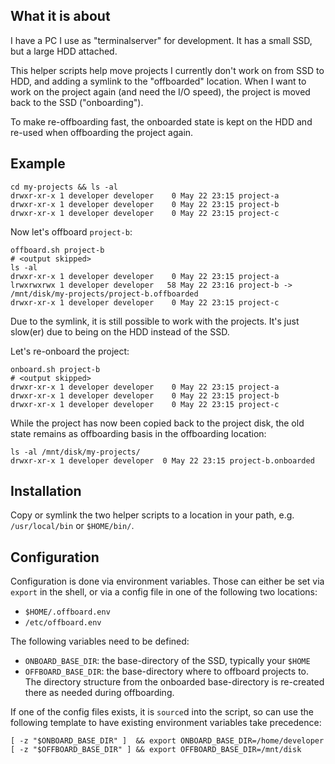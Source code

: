 ## What it is about
I have a PC I use as "terminalserver" for development.
It has a small SSD, but a large HDD attached.

This helper scripts help move projects I currently don't work on from SSD to HDD, and adding a symlink to the "offboarded" location.
When I want to work on the project again (and need the I/O speed), the project is moved back to the SSD ("onboarding").

To make re-offboarding fast, the onboarded state is kept on the HDD and re-used when offboarding the project again.

## Example
```
cd my-projects && ls -al
drwxr-xr-x 1 developer developer    0 May 22 23:15 project-a
drwxr-xr-x 1 developer developer    0 May 22 23:15 project-b
drwxr-xr-x 1 developer developer    0 May 22 23:15 project-c
```
Now let's offboard `project-b`:
```
offboard.sh project-b
# <output skipped>
ls -al
drwxr-xr-x 1 developer developer    0 May 22 23:15 project-a
lrwxrwxrwx 1 developer developer   58 May 22 23:16 project-b -> /mnt/disk/my-projects/project-b.offboarded
drwxr-xr-x 1 developer developer    0 May 22 23:15 project-c
```
Due to the symlink, it is still possible to work with the projects. It's just slow(er) due to being on the HDD instead of the SSD.

Let's re-onboard the project:
```
onboard.sh project-b
# <output skipped>
drwxr-xr-x 1 developer developer    0 May 22 23:15 project-a
drwxr-xr-x 1 developer developer    0 May 22 23:15 project-b
drwxr-xr-x 1 developer developer    0 May 22 23:15 project-c
```
While the project has now been copied back to the project disk, the old state remains as offboarding basis in the offboarding location:
```
ls -al /mnt/disk/my-projects/
drwxr-xr-x 1 developer developer  0 May 22 23:15 project-b.onboarded
```

## Installation
Copy or symlink the two helper scripts to a location in your path, e.g. `/usr/local/bin` or `$HOME/bin/`.

## Configuration
Configuration is done via environment variables.
Those can either be set via `export` in the shell, or via a config file in one of the following two locations:
* `$HOME/.offboard.env`
* `/etc/offboard.env`

The following variables need to be defined:
* `ONBOARD_BASE_DIR`: the base-directory of the SSD, typically your `$HOME`
* `OFFBOARD_BASE_DIR`: the base-directory where to offboard projects to. The directory structure from the onboarded base-directory is re-created there as needed during offboarding.

If one of the config files exists, it is `source`d into the script, so can use the following template to have existing environment variables take precedence:
```
[ -z "$ONBOARD_BASE_DIR" ]  && export ONBOARD_BASE_DIR=/home/developer
[ -z "$OFFBOARD_BASE_DIR" ] && export OFFBOARD_BASE_DIR=/mnt/disk
```